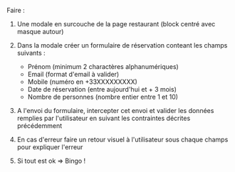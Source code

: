 Faire :

1. Une modale en surcouche de la page restaurant (block centré avec masque autour)

2. Dans la modale créer un formulaire de réservation conteant les champs suivants :
    - Prénom (minimum 2 charactères alphanumériques)
    - Email (format d'email à valider)
    - Mobile (numéro en +33XXXXXXXXX)
    - Date de réservation (entre aujourd'hui et + 3 mois)
    - Nombre de personnes (nombre entier entre 1 et 10)

3. A l'envoi du formulaire, intercepter cet envoi et valider les données remplies par l'utilisateur en suivant les contraintes décrites précédemment

4. En cas d'erreur faire un retour visuel à l'utilisateur sous chaque champs pour expliquer l'erreur

5. Si tout est ok => Bingo !